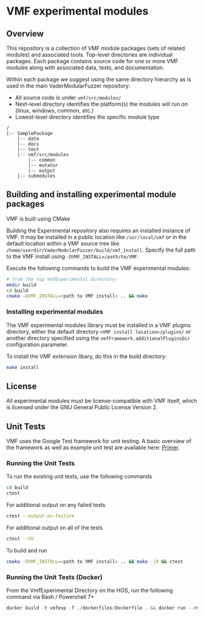 # VMF experimental modules

## Overview

This repository is a collection of VMF module packages (sets of related modules) and associated tools.
Top-level directories are individual packages. Each package contains source code for one or more VMF
modules along with associated data, tests, and documentation.

Within each package we suggest using the same directory hierarchy as is used in the main 
VaderModularFuzzer repository:
* All source code is under `vmf/src/modules/`
* Next-level directory identifies the platform(s) the modules will run on (linux, windows, common, etc.)
* Lowest-level directory identifies the specific module type

```
/
|-- SamplePackage
    |-- data
    |-- docs
    |-- test
    |-- vmf/src/modules
        |-- common
	    |-- mutator
	    |-- output
    |-- submodules
```

## Building and installing experimental module packages
VMF is built using CMake

Building the Experimental repository also requires an installed instance of VMF. It may be installed
in a public location like `/usr/local/vmf` or in the default location within a VMF source tree like
`/home/userdir/VaderModularFuzzer/build/vmf_install`. Specify the full path to the VMF install using
`-DVMF_INSTALL=/path/to/VMF`.

Execute the following commands to build the VMF experimental modules:

```bash
# from the top VmfExperimental directory:
mkdir build
cd build
cmake -DVMF_INSTALL=<path to VMF install> .. && make
```

### Installing experimental modules

The VMF experimental modules library must be installed in a VMF plugins directory, either the default
directory `<VMF install location>/plugins/` or another directory specified using the 
`vmfFramework.additionalPluginsDir` configuration parameter.

To install the VMF extension libary, do this in the build directory:
```bash
make install
```

## License
All experimental modules must be license-compatible with VMF itself, which is licensed under the GNU General Public License Version 2.


## Unit Tests

VMF uses the Google Test framework for unit testing. A basic overview of the framework as well as example unit test are available here: [Primer](http://google.github.io/googletest/primer.html).

### Running the Unit Tests
To run the existing unit tests, use the following commands
```bash
cd build
ctest
```

For additional output on any failed tests
```bash
ctest --output-on-failure
```

For additional output on all of the tests
```bash
ctest --VV
```

To build and run
```bash
cmake -DVMF_INSTALL=<path to VMF install> .. && make -j8 && ctest
```

### Running the Unit Tests (Docker)
From the VmfExperimental Directory on the HOS, run the following command via Bash / Powershell 7+
```powershell
docker build -t vmfexp -f ./dockerfiles/Dockerfile . && docker run --rm vmfexp
```